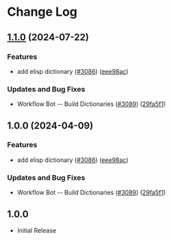 # Change Log

## [1.1.0](https://github.com/arkid15r/cspell-dicts/compare/@cspell/dict-elisp-v1.0.0...@cspell/dict-elisp@1.1.0) (2024-07-22)


### Features

* add elisp dictionary ([#3086](https://github.com/arkid15r/cspell-dicts/issues/3086)) ([eee98ac](https://github.com/arkid15r/cspell-dicts/commit/eee98acdfa9cc4bd1d3dccee9b066d681918d5e1))


### Updates and Bug Fixes

* Workflow Bot -- Build Dictionaries ([#3089](https://github.com/arkid15r/cspell-dicts/issues/3089)) ([29fa5f1](https://github.com/arkid15r/cspell-dicts/commit/29fa5f1055e50e75911e5915ad188db1aca28559))

## 1.0.0 (2024-04-09)


### Features

* add elisp dictionary ([#3086](https://github.com/streetsidesoftware/cspell-dicts/issues/3086)) ([eee98ac](https://github.com/streetsidesoftware/cspell-dicts/commit/eee98acdfa9cc4bd1d3dccee9b066d681918d5e1))


### Updates and Bug Fixes

* Workflow Bot -- Build Dictionaries ([#3089](https://github.com/streetsidesoftware/cspell-dicts/issues/3089)) ([29fa5f1](https://github.com/streetsidesoftware/cspell-dicts/commit/29fa5f1055e50e75911e5915ad188db1aca28559))

## 1.0.0

- Initial Release
